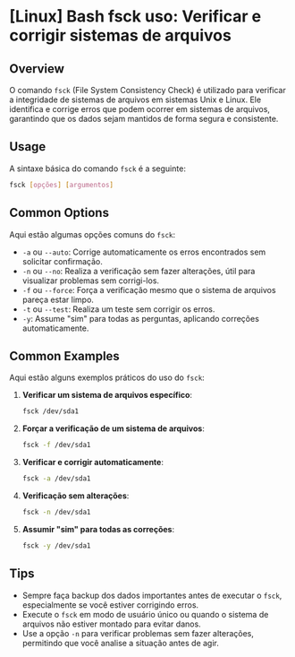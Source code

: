 # [Linux] Bash fsck uso: Verificar e corrigir sistemas de arquivos

## Overview
O comando `fsck` (File System Consistency Check) é utilizado para verificar a integridade de sistemas de arquivos em sistemas Unix e Linux. Ele identifica e corrige erros que podem ocorrer em sistemas de arquivos, garantindo que os dados sejam mantidos de forma segura e consistente.

## Usage
A sintaxe básica do comando `fsck` é a seguinte:

```bash
fsck [opções] [argumentos]
```

## Common Options
Aqui estão algumas opções comuns do `fsck`:

- `-a` ou `--auto`: Corrige automaticamente os erros encontrados sem solicitar confirmação.
- `-n` ou `--no`: Realiza a verificação sem fazer alterações, útil para visualizar problemas sem corrigi-los.
- `-f` ou `--force`: Força a verificação mesmo que o sistema de arquivos pareça estar limpo.
- `-t` ou `--test`: Realiza um teste sem corrigir os erros.
- `-y`: Assume "sim" para todas as perguntas, aplicando correções automaticamente.

## Common Examples
Aqui estão alguns exemplos práticos do uso do `fsck`:

1. **Verificar um sistema de arquivos específico**:
   ```bash
   fsck /dev/sda1
   ```

2. **Forçar a verificação de um sistema de arquivos**:
   ```bash
   fsck -f /dev/sda1
   ```

3. **Verificar e corrigir automaticamente**:
   ```bash
   fsck -a /dev/sda1
   ```

4. **Verificação sem alterações**:
   ```bash
   fsck -n /dev/sda1
   ```

5. **Assumir "sim" para todas as correções**:
   ```bash
   fsck -y /dev/sda1
   ```

## Tips
- Sempre faça backup dos dados importantes antes de executar o `fsck`, especialmente se você estiver corrigindo erros.
- Execute o `fsck` em modo de usuário único ou quando o sistema de arquivos não estiver montado para evitar danos.
- Use a opção `-n` para verificar problemas sem fazer alterações, permitindo que você analise a situação antes de agir.
